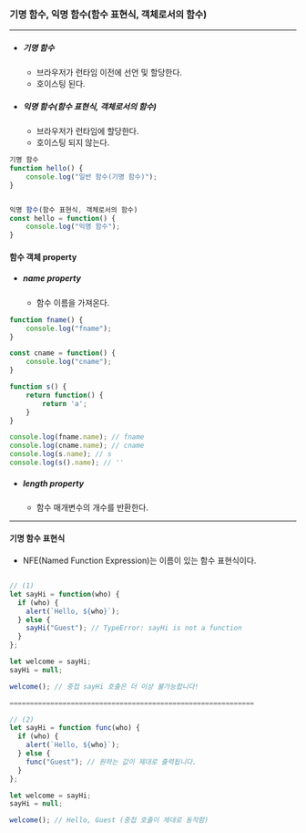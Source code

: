 ### 기명 함수, 익명 함수(함수 표현식, 객체로서의 함수)

---

- ##### 기명 함수
    - 브라우저가 런타임 이전에 선언 및 할당한다.
    - 호이스팅 된다.
- ##### 익명 함수(함수 표현식, 객체로서의 함수)
    - 브라우저가 런타임에 할당한다.
    - 호이스팅 되지 않는다.

```jsx
기명 함수
function hello() {
    console.log("일반 함수(기명 함수)");
}


익명 함수(함수 표현식, 객체로서의 함수)
const hello = function() {
    console.log("익명 함수");
}
```

#### 함수 객체 property

- ##### name property
    - 함수 이름을 가져온다.

```jsx
function fname() {
    console.log("fname");
}

const cname = function() {
    console.log("cname");
}

function s() {
    return function() {
        return 'a';
    }
}

console.log(fname.name); // fname
console.log(cname.name); // cname
console.log(s.name); // s
console.log(s().name); // ''

```

- ##### length property
    - 함수 매개변수의 개수를 반환한다.

--- 

#### 기명 함수 표현식
- NFE(Named Function Expression)는 이름이 있는 함수 표현식이다.

```jsx

// (1)
let sayHi = function(who) {
  if (who) {
    alert(`Hello, ${who}`);
  } else {
    sayHi("Guest"); // TypeError: sayHi is not a function
  }
};

let welcome = sayHi;
sayHi = null;

welcome(); // 중첩 sayHi 호출은 더 이상 불가능합니다!

============================================================

// (2)
let sayHi = function func(who) {
  if (who) {
    alert(`Hello, ${who}`);
  } else {
    func("Guest"); // 원하는 값이 제대로 출력됩니다.
  }
};

let welcome = sayHi;
sayHi = null;

welcome(); // Hello, Guest (중첩 호출이 제대로 동작함)
```